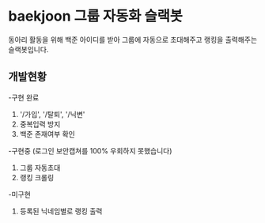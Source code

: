 # baekjoon 그룹 자동화 슬랙봇
동아리 활동을 위해 백준 아이디를 받아 그룹에 자동으로 초대해주고 랭킹을 출력해주는 슬랙봇입니다.

## 개발현황
-구현 완료
1. '/가입', '/탈퇴', '/닉변'
2. 중복입력 방지
3. 백준 존재여부 확인

-구현중 (로그인 보안캡쳐를 100% 우회하지 못했습니다)
1. 그룹 자동초대
2. 랭킹 크롤링

-미구현
1. 등록된 닉네임별로 랭킹 출력
